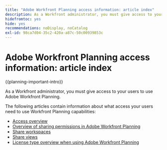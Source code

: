 ```yaml
---
title: "Adobe Workfront Planning access information: article index"
description: As a Workfront administrator, you must give access to your users to use Adobe Workfront Planning. The following articles contain information about what access your users need to use Workfront Planning.
hidefromtoc: yes
hide: yes
recommendations: noDisplay, noCatalog
exl-id: 98ca7d04-35c2-420a-a87c-50c00939853c
---
```

# Adobe Workfront Planning access information: article index

{{planning-important-intro}}

As a Workfront administrator, you must give access to your users to use Adobe Workfront Planning. 

The following articles contain information about what access your users need to use Workfront Planning capabilities: 

* [Access overview](../access/access-overview.md)
* [Overview of sharing permissions in Adobe Workfront Planning](/help/quicksilver/maestro/access/sharing-permissions-overview.md)
* [Share workspaces](/help/quicksilver/maestro/access/share-workspaces.md)
* [Share views](/help/quicksilver/maestro/access/share-views.md)
* [License type overview when using Adobe Workfront Planning](/help/quicksilver/maestro/access/license-type-overview.md)


